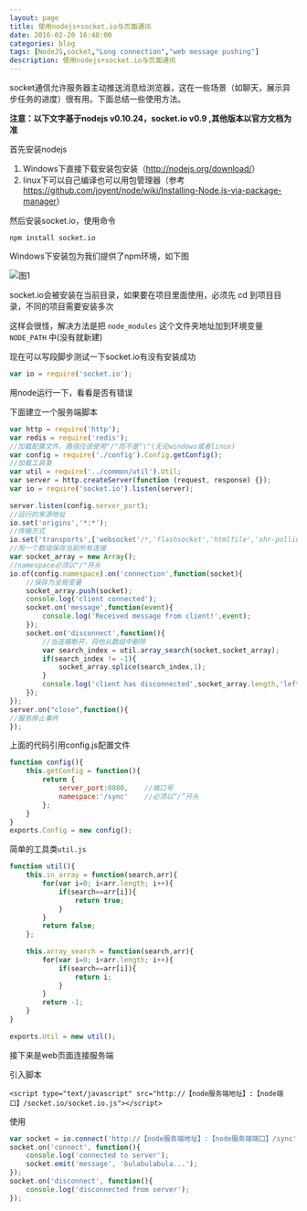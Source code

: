```yaml
---
layout: page
title: 使用nodejs+socket.io与页面通讯
date: 2016-02-20 16:48:00
categories: blog
tags: [NodeJS,socket,"Long connection","web message pushing"]
description: 使用nodejs+socket.io与页面通讯
---
```



socket通信允许服务器主动推送消息给浏览器，这在一些场景（如聊天，展示异步任务的进度）很有用。下面总结一些使用方法。

**注意：以下文字基于nodejs v0.10.24，socket.io v0.9 ,其他版本以官方文档为准**

首先安装nodejs
1. Windows下直接下载安装包安装（<http://nodejs.org/download/>）
2. linux下可以自己编译也可以用包管理器（参考<https://github.com/joyent/node/wiki/Installing-Node.js-via-package-manager>）

然后安装socket.io，使用命令
```
npm install socket.io
```
Windows下安装包为我们提供了npm环境，如下图

![图1](http://derekblog-upload.stor.sinaapp.com/2016_02/049e01cb3d5ff79ec5d14bab9b6abacd.jpg)

socket.io会被安装在当前目录，如果要在项目里面使用，必须先 cd 到项目目录，不同的项目需要安装多次

这样会很怪，解决方法是把 `node_modules` 这个文件夹地址加到环境变量 `NODE_PATH` 中(没有就新建)

现在可以写段脚步测试一下socket.io有没有安装成功
```javascript
var io = require('socket.io');
```
用node运行一下，看看是否有错误

下面建立一个服务端脚本
```javascript
var http = require('http');  
var redis = require('redis');  
//加载配置文件，路径应该使用"/"而不是"\"(无论windows或者linux)  
var config = require('./config').Config.getConfig();  
//加载工具类  
var util = require('../common/util').Util;  
var server = http.createServer(function (request, response) {});  
var io = require('socket.io').listen(server);  
   
server.listen(config.server_port);  
//运行的来源地址  
io.set('origins','*:*');  
//传输方式  
io.set('transports',['websocket'/*,'flashsocket','htmlfile','xhr-polling','jsonp-polling'*/]);  
//用一个数组保存当前所有连接  
var socket_array = new Array();  
//namespace必须以"/"开头  
io.of(config.namespace).on('connection',function(socket){  
    //保存为全局变量  
    socket_array.push(socket);  
    console.log('client connected');  
    socket.on('message',function(event){  
        console.log('Received message from client!',event);  
    });  
    socket.on('disconnect',function(){  
        //当连接断开，将他从数组中删除  
        var search_index = util.array_search(socket,socket_array);  
        if(search_index != -1){  
            socket_array.splice(search_index,1);  
        }  
        console.log('client has disconnected',socket_array.length,'left');  
    });  
});  
server.on("close",function(){  
//服务停止事件  
});
```

上面的代码引用config.js配置文件
```javascript
function config(){  
    this.getConfig = function(){  
        return {  
            server_port:8080,    //端口号  
            namespace:'/sync'    //必须以“/”开头  
        };  
    }  
}
exports.Config = new config(); 
```

简单的工具类`util.js`
```javascript
function util(){  
    this.in_array = function(search,arr){  
        for(var i=0; i<arr.length; i++){  
            if(search==arr[i]){  
                return true;  
            }  
        }  
        return false;  
    };  
   
    this.array_search = function(search,arr){  
        for(var i=0; i<arr.length; i++){  
            if(search==arr[i]){  
                return i;  
            }  
        }  
        return -1;  
    }  
}  
   
exports.Util = new util();
```

接下来是web页面连接服务端

引入脚本

```markup
<script type="text/javascript" src="http://【node服务端地址】:【node端口】/socket.io/socket.io.js"></script>
```

使用
```javascript
var socket = io.connect('http://【node服务端地址】:【node服务端端口】/sync');  
socket.on('connect', function(){  
    console.log('connected to server');  
    socket.emit('message', 'bulabulabula...');  
});  
socket.on('disconnect', function(){  
    console.log('disconnected from server');  
});
```